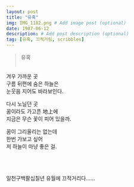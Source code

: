 ```yaml
---
layout: post
title: "유혹"
img: IMG_1182.png # Add image post (optional)
date: 1987-06-12
description: # Add post description (optional)
tag: [유혹, 끄적거림, scribbles]
---
```

> 유혹
<br/><br/>

겨우 가까운 곳<br/>
구름 뒤편에 숨은 하늘은<br/>
눈웃음 지어도 바라보인다.

다시 노닐던 곳<br/>
꿈이라도 가고픈 地上에<br/>
지금은 무슨 꽃이 피어 있을까.

꿈이 그리울리는 없는데<br/>
한번 가보고 싶어<br/>
저 하늘이 마냥 좋은 걸.<br/>
<br/><br/><br/>

일천구백팔십칠년 유월에 끄적거리다……
